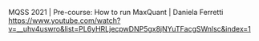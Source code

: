 MQSS 2021 | Pre-course: How to run MaxQuant | Daniela Ferretti https://www.youtube.com/watch?v=__uhv4uswro&list=PL6yHRLjecpwDNP5gx8jNYuTFacgSWnlsc&index=1
